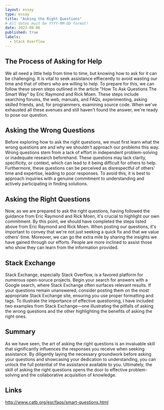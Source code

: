 ```yaml
---
layout: essay
type: essay
title: "Asking the Right Questions"
# All dates must be YYYY-MM-DD format!
date: 2023-09-06
published: true
labels:
  - Stack Overflow
---
```


## The Process of Asking for Help
  We all need a little help from time to time, but knowing how to ask for it can be challenging. It is vital to seek assistance effiecently to avoid wasting our time and that of others who are willing to help. To prepare for this, we can follow these seven steps outlined in the article "How To Ask Questions The Smart Way" by Eric Raymond and Rick Moen. These steps include searching forums, the web, manuals, and FAQs, experimenting, asking skilled friends, and, for programmers, examining source code. When we've exhausted all these avenues and still haven't found the answer, we're ready to pose our question.

## Asking the Wrong Questions
  Before exploring how to ask the right questions, we must first learn what the wrong questions are and why we shouldn't approach our problems this way. Wrong questions stem from a lack of effort in independent problem-solving or inadequate research beforehand. These questions may lack clarity, specificity, or context, which can lead to it being difficult for others to help. Furthermore, these questions can be perceived as disrespectful of others' time and expertise, leading to poor responses. To avoid this, it is best to approach inquiries with a genuine commitment to understanding and actively participating in finding solutions.  

## Asking the Right Questions
  Now, as we are prepared to ask the right questions, having followed the guidance from Eric Raymond and Rick Moen, it's crucial to highlight our own commitment. By this point, we should have completed the steps listed above from Eric Raymond and Rick Moen. When posting our questions, it's important to convey that we're not just seeking a quick fix and that we value others' time. Moreover, we can go the extra mile by sharing the insights we have gained through our efforts. People are more inclined to assist those who show they can learn from the information provided.

## Stack Exchange
  Stack Exchange, especially Stack Overflow, is a favored platform for numerous open-soruce projects. Begin your search for answers with a Google search, where Stack Exchange often surfaces relevant results. If your questions remain unanswered, consider posting them on the most appropriate Stack Exchange site, ensuring you use proper formatting and tags. To illustrate the importance of effective questioning, I have included two examples from Stack Exchange—one illustrating the pitfalls of asking the wrong questions and the other highlighting the benefits of asking the right ones.

## Summary
  As we have seen, the art of asking the right questions is an invaluable skill that significantly influences the responses you receive when seeking assistance. By diligently laying the necessary groundwork before asking your questions and showcasing your dedication to understanding, you can unlock the full potential of the assistance available to you. Ultimately, the skill of asking the right questions opens the door to effective problem-solving and the collaborative acquisition of knowledge.

## Links
http://www.catb.org/esr/faqs/smart-questions.html
